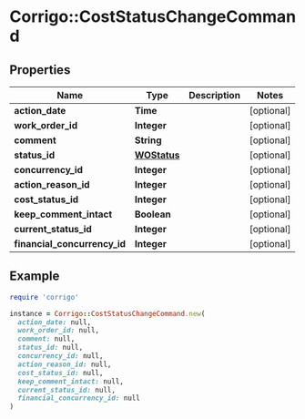 # Corrigo::CostStatusChangeCommand

## Properties

| Name | Type | Description | Notes |
| ---- | ---- | ----------- | ----- |
| **action_date** | **Time** |  | [optional] |
| **work_order_id** | **Integer** |  | [optional] |
| **comment** | **String** |  | [optional] |
| **status_id** | [**WOStatus**](WOStatus.md) |  | [optional] |
| **concurrency_id** | **Integer** |  | [optional] |
| **action_reason_id** | **Integer** |  | [optional] |
| **cost_status_id** | **Integer** |  | [optional] |
| **keep_comment_intact** | **Boolean** |  | [optional] |
| **current_status_id** | **Integer** |  | [optional] |
| **financial_concurrency_id** | **Integer** |  | [optional] |

## Example

```ruby
require 'corrigo'

instance = Corrigo::CostStatusChangeCommand.new(
  action_date: null,
  work_order_id: null,
  comment: null,
  status_id: null,
  concurrency_id: null,
  action_reason_id: null,
  cost_status_id: null,
  keep_comment_intact: null,
  current_status_id: null,
  financial_concurrency_id: null
)
```

